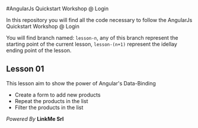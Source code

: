 #AngularJs Quickstart Workshop @ Login

In this repository you will find all the code necessary to follow the AngularJs Quickstart Workshop @ Login

You will find branch named: `lesson-n`, any of this branch represent the starting point of the current lesson, `lesson-(n+1)` represent the idellay ending point of the lesson.

## Lesson 01

This lesson aim to show the power of Angular's Data-Binding

- Create a form to add new products
- Repeat the products in the list
- Filter the products in the list

_Powered By_
**LinkMe Srl**

